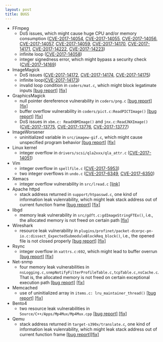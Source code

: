 ```yaml
---
layout: post
title: BUGS
---
```


- FFmpeg
  - DoS issues, which might cause huge CPU and/or memory consumption ([CVE-2017-14054](https://cve.mitre.org/cgi-bin/cvename.cgi?name=CVE-2017-14054), [CVE-2017-14055](https://cve.mitre.org/cgi-bin/cvename.cgi?name=CVE-2017-14055), [CVE-2017-14056](https://cve.mitre.org/cgi-bin/cvename.cgi?name=CVE-2017-14056), [CVE-2017-14057](https://cve.mitre.org/cgi-bin/cvename.cgi?name=CVE-2017-14057), [CVE-2017-14059](https://cve.mitre.org/cgi-bin/cvename.cgi?name=CVE-2017-14059), [CVE-2017-14170](https://cve.mitre.org/cgi-bin/cvename.cgi?name=CVE-2017-14170), [CVE-2017-14171](https://cve.mitre.org/cgi-bin/cvename.cgi?name=CVE-2017-14171), [CVE-2017-14222](https://cve.mitre.org/cgi-bin/cvename.cgi?name=CVE-2017-14222), [CVE-2017-14223](https://cve.mitre.org/cgi-bin/cvename.cgi?name=CVE-2017-14223))
  - infinite loop ([CVE-2017-14058](https://cve.mitre.org/cgi-bin/cvename.cgi?name=CVE-2017-14058))
  - integer signedness error, which might bypass a security check ([CVE-2017-14169](https://cve.mitre.org/cgi-bin/cvename.cgi?name=CVE-2017-14169))
- ImageMagick
  - DoS issues ([CVE-2017-14172](https://cve.mitre.org/cgi-bin/cvename.cgi?name=CVE-2017-14172), [CVE-2017-14174](https://cve.mitre.org/cgi-bin/cvename.cgi?name=CVE-2017-14174), [CVE-2017-14175](https://cve.mitre.org/cgi-bin/cvename.cgi?name=CVE-2017-14175))
  - infinite loop([CVE-2017-14173](https://cve.mitre.org/cgi-bin/cvename.cgi?name=CVE-2017-14173))
  - invalid loop condition in `coders/mat.c`, which might block legatimate inputs [[bug report]](https://github.com/ImageMagick/ImageMagick/issues/745) [[fix]](https://github.com/ImageMagick/ImageMagick/commit/631d3ad01a6fe80ddaed5318c549c2bdb092f9ee)
- GraphicsMagick
  - null pointer dereference vulnerability in `coders/png.c` [[bug report]](https://sourceforge.net/p/graphicsmagick/bugs/426/) [[fix]](https://sourceforge.net/p/graphicsmagick/code/ci/22d4cdbbed38655cac687524162f8d2694cb6d28/) 
  - buffer overflow vulnerability in `coders/pict.c:ReadPICTImage()` [[bug report]](https://sourceforge.net/p/graphicsmagick/bugs/427/) [[fix]](https://sourceforge.net/p/graphicsmagick/code/ci/b1afa3e8f0ab57aa7395f37a8025c7389c2021b7/)
  - DoS issues in `xbm.c: ReadXBMImage()` and `jnx.c:ReadJNXImage()` ([CVE-2017-13775](https://cve.mitre.org/cgi-bin/cvename.cgi?name=CVE-2017-13775), [CVE-2017-13776](https://cve.mitre.org/cgi-bin/cvename.cgi?name=CVE-2017-13776), [CVE-2017-13777](https://cve.mitre.org/cgi-bin/cvename.cgi?name=CVE-2017-13777))
- ImageWorsener
  - uninitialized variable in `src/imagew-gif.c`, which might cause unspecified program behavior [[bug report]](https://github.com/jsummers/imageworsener/issues/28) [[fix]](https://github.com/jsummers/imageworsener/commit/edf0db37b208d0db0dc135fe0acf21f8216a1fd3)
- Linux kernel
  - integer overflow in `drivers/scsi/qla2xxx/qla_attr.c` ([CVE-2017-14051](https://cve.mitre.org/cgi-bin/cvename.cgi?name=CVE-2017-14051))
- Vim
  - integer overflow in `spellfile.c` ([CVE-2017-5953](https://cve.mitre.org/cgi-bin/cvename.cgi?name=CVE-2017-5953))
  - two integer overflows in `undo.c` ([CVE-2017-6349](https://cve.mitre.org/cgi-bin/cvename.cgi?name=CVE-2017-6349), [CVE-2017-6350](https://cve.mitre.org/cgi-bin/cvename.cgi?name=CVE-2017-6350))
- Xemacs
  - integer overflow vulnerability in `src/lread.c` [[link]](https://bitbucket.org/xemacs/xemacs/commits/0ae4d70)
- Apache httpd
  - stack address returned in `support/htpasswd.c`, one kind of information leak vulenrability, which might leak stack address out of current function frame [[bug report]](https://bz.apache.org/bugzilla/show_bug.cgi?id=60634) [[fix]](https://svn.apache.org/viewvc?view=revision&revision=1781509)
- libgd
  - memory leak vulnerability in `src/gdft.c:gdImageStringFTEx()`, i.e., the allocated memory is not freed on certain path [[fix]](https://github.com/libgd/libgd/commit/5176856eae3b50fa82a6dc4518e908be0699837c)
- Wireshark
  - resource leak vulnerability in `plugins/profinet/packet-dcerpc-pn-io.c:dissect_ExpectedSubmoduleBlockReq_block()`, i.e., the opened file is not closed properly [[bug report]](https://bugs.wireshark.org/bugzilla/show_bug.cgi?id=13826) [[fix]](https://code.wireshark.org/review/gitweb?p=wireshark.git;a=blobdiff;f=plugins/profinet/packet-dcerpc-pn-io.c;h=b00aa3f69a3950397ce7046f1be89ed50f22cefc;hp=fd1bb51ad9f15da69aca692cc720e9047d055d22;hb=84ee66b9bc97bfa294f11b4083f8f09b115c17e0;hpb=a24f366ceb8eccf2e3a0501a394653c9eb6bed83)
- Rsync
  - integer overflow in `xattrs.c:692`, which might lead to buffer overrun [[bug report]](https://bugzilla.samba.org/show_bug.cgi?id=12568) [[fix]](https://git.samba.org/?p=rsync.git;a=commit;h=3fb1634f21fdad145eb30d9387e7f8d48f1f7692)
- Net-snmp
  - four memory leak vulnerabilities in `nsLogging.c,snmpNotifyFilterProfileTable.c,tcpTable.c,nsCache.c`. That is, the allocated memory is not freed on certain exceptional execution path [[bug report]](https://sourceforge.net/p/net-snmp/bugs/2788/) [[fix]](https://sourceforge.net/p/net-snmp/code/ci/bba1451f8ae64e3f58986408041a28f8e34e6f35/)
- Memcached
  - use of uninitialized array in `items.c: lru_maintainer_thread()` [[bug report]](https://github.com/memcached/memcached/issues/310) [[fix]](https://github.com/memcached/memcached/commit/a906f77ebda87c339da6160fb01bf5694555d24d)
- Bento4
  - two resource leak vulnerabilities in `Source/C++/Apps/Mp4Mux/Mp4Mux.cpp` [[bug report]](https://github.com/axiomatic-systems/Bento4/issues/222#issuecomment-342816421) [[fix]](https://github.com/axiomatic-systems/Bento4/commit/92ed8ace9c7c67b31563beaf25800e1a8622eb7d)
- Qemu
  - stack address returned in `target-s390x/translate.c`, one kind of information leak vulenrability, which might leak stack address out of current function frame [[bug report]](https://bugs.launchpad.net/qemu/+bug/1661815)[[fix]](https://lists.gnu.org/archive/html/qemu-devel/2020-01/msg05204.html)